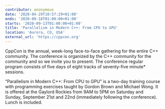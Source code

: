 ```yaml
---
contributor: anonymous
date: '2020-04-29T10:57:29+01:00'
ends: '2020-09-18T01:00:00+01:00'
starts: '2020-09-13T01:00:00+01:00'
title: 'Parallelism in Modern C++: From CPU to GPU'
location: 'Aurora, CO, USA'
external_url: 'https://cppcon.org'
---
```


CppCon is the annual, week-long face-to-face gathering for the entire C++ community. The conference is organized by the
C++ community for the community and so we invite you to present. The conference regular program consists of five days of
eight tracks of seventy-five minute* sessions.

“Parallelism in Modern C++: From CPU to GPU” is a two-day training course with programming exercises taught by Gordon
Brown and Michael Wong. It is offered at the Gaylord Rockies from 9AM to 5PM on Saturday and Sunday, September 21st and
22nd (immediately following the conference). Lunch is included.
